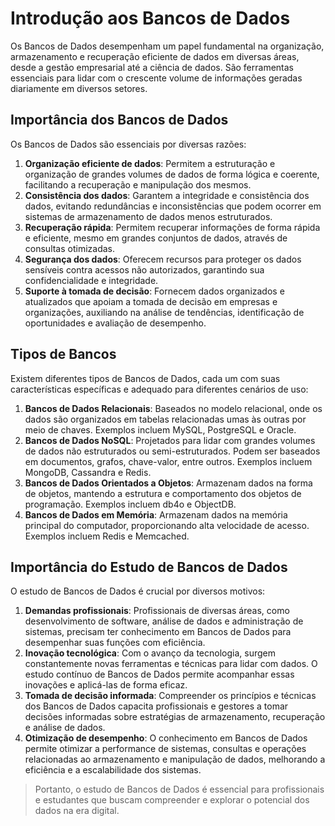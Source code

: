 # Introdução aos Bancos de Dados
Os Bancos de Dados desempenham um papel fundamental na organização, armazenamento e recuperação eficiente de dados em diversas áreas, desde a gestão empresarial até a ciência de dados. São ferramentas essenciais para lidar com o crescente volume de informações geradas diariamente em diversos setores.

## Importância dos Bancos de Dados
Os Bancos de Dados são essenciais por diversas razões:
1.  **Organização eficiente de dados**: Permitem a estruturação e organização de grandes volumes de dados de forma lógica e coerente, facilitando a recuperação e manipulação dos mesmos.
2.  **Consistência dos dados**: Garantem a integridade e consistência dos dados, evitando redundâncias e inconsistências que podem ocorrer em sistemas de armazenamento de dados menos estruturados.
3. **Recuperação rápida**: Permitem recuperar informações de forma rápida e eficiente, mesmo em grandes conjuntos de dados, através de consultas otimizadas.
4. **Segurança dos dados**: Oferecem recursos para proteger os dados sensíveis contra acessos não autorizados, garantindo sua confidencialidade e integridade.
5. **Suporte à tomada de decisão**: Fornecem dados organizados e atualizados que apoiam a tomada de decisão em empresas e organizações, auxiliando na análise de tendências, identificação de oportunidades e avaliação de desempenho.

## Tipos de Bancos
Existem diferentes tipos de Bancos de Dados, cada um com suas características específicas e adequado para diferentes cenários de uso:

1.  **Bancos de Dados Relacionais**: Baseados no modelo relacional, onde os dados são organizados em tabelas relacionadas umas às outras por meio de chaves. Exemplos incluem MySQL, PostgreSQL e Oracle.
2.  **Bancos de Dados NoSQL**: Projetados para lidar com grandes volumes de dados não estruturados ou semi-estruturados. Podem ser baseados em documentos, grafos, chave-valor, entre outros. Exemplos incluem MongoDB, Cassandra e Redis.
3.  **Bancos de Dados Orientados a Objetos**: Armazenam dados na forma de objetos, mantendo a estrutura e comportamento dos objetos de programação. Exemplos incluem db4o e ObjectDB.
4.  **Bancos de Dados em Memória**: Armazenam dados na memória principal do computador, proporcionando alta velocidade de acesso. Exemplos incluem Redis e Memcached.

## Importância do Estudo de Bancos de Dados
O estudo de Bancos de Dados é crucial por diversos motivos:

1.  **Demandas profissionais**: Profissionais de diversas áreas, como desenvolvimento de software, análise de dados e administração de sistemas, precisam ter conhecimento em Bancos de Dados para desempenhar suas funções com eficiência.
2.  **Inovação tecnológica**: Com o avanço da tecnologia, surgem constantemente novas ferramentas e técnicas para lidar com dados. O estudo contínuo de Bancos de Dados permite acompanhar essas inovações e aplicá-las de forma eficaz. 
3.  **Tomada de decisão informada**: Compreender os princípios e técnicas dos Bancos de Dados capacita profissionais e gestores a tomar decisões informadas sobre estratégias de armazenamento, recuperação e análise de dados.
4.  **Otimização de desempenho**: O conhecimento em Bancos de Dados permite otimizar a performance de sistemas, consultas e operações relacionadas ao armazenamento e manipulação de dados, melhorando a eficiência e a escalabilidade dos sistemas.
    
> Portanto, o estudo de Bancos de Dados é essencial para profissionais e estudantes que buscam compreender e explorar o potencial dos dados na era digital.